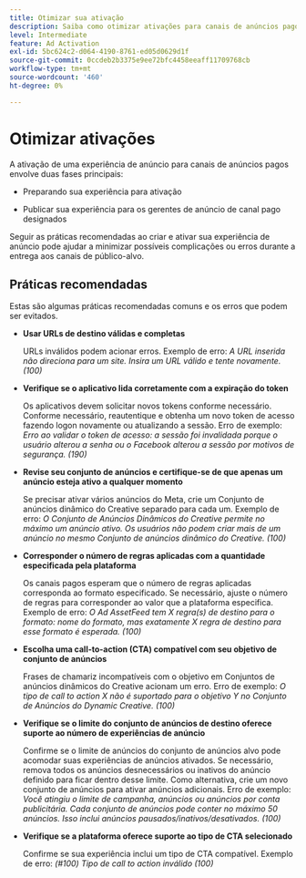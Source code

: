 ```yaml
---
title: Otimizar sua ativação
description: Saiba como otimizar ativações para canais de anúncios pagos de terceiros.
level: Intermediate
feature: Ad Activation
exl-id: 5bc624c2-d064-4190-8761-ed05d0629d1f
source-git-commit: 0ccdeb2b3375e9ee72bfc4458eeaff11709768cb
workflow-type: tm+mt
source-wordcount: '460'
ht-degree: 0%

---
```


# Otimizar ativações

A ativação de uma experiência de anúncio para canais de anúncios pagos envolve duas fases principais:

* Preparando sua experiência para ativação

* Publicar sua experiência para os gerentes de anúncio de canal pago designados

Seguir as práticas recomendadas ao criar e ativar sua experiência de anúncio pode ajudar a minimizar possíveis complicações ou erros durante a entrega aos canais de público-alvo.

## Práticas recomendadas

Estas são algumas práticas recomendadas comuns e os erros que podem ser evitados.

* **Usar URLs de destino válidas e completas**

  URLs inválidos podem acionar erros. Exemplo de erro: _A URL inserida não direciona para um site. Insira um URL válido e tente novamente. (100)_

* **Verifique se o aplicativo lida corretamente com a expiração do token**

  Os aplicativos devem solicitar novos tokens conforme necessário. Conforme necessário, reautentique e obtenha um novo token de acesso fazendo logon novamente ou atualizando a sessão. Erro de exemplo: _Erro ao validar o token de acesso: a sessão foi invalidada porque o usuário alterou a senha ou o Facebook alterou a sessão por motivos de segurança. (190)_

* **Revise seu conjunto de anúncios e certifique-se de que apenas um anúncio esteja ativo a qualquer momento**

  Se precisar ativar vários anúncios do Meta, crie um Conjunto de anúncios dinâmico do Creative separado para cada um. Exemplo de erro: _O Conjunto de Anúncios Dinâmicos do Creative permite no máximo um anúncio ativo. Os usuários não podem criar mais de um anúncio no mesmo Conjunto de anúncios dinâmico do Creative. (100)_

* **Corresponder o número de regras aplicadas com a quantidade especificada pela plataforma**

  Os canais pagos esperam que o número de regras aplicadas corresponda ao formato especificado.  Se necessário, ajuste o número de regras para corresponder ao valor que a plataforma especifica. Exemplo de erro: _O Ad AssetFeed tem X regra(s) de destino para o formato: nome do formato, mas exatamente X regra de destino para esse formato é esperada. (100)_

* **Escolha uma call-to-action (CTA) compatível com seu objetivo de conjunto de anúncios**

  Frases de chamariz incompatíveis com o objetivo em Conjuntos de anúncios dinâmicos do Creative acionam um erro. Erro de exemplo: _O tipo de call to action X não é suportado para o objetivo Y no Conjunto de Anúncios do Dynamic Creative. (100)_

* **Verifique se o limite do conjunto de anúncios de destino oferece suporte ao número de experiências de anúncio**

  Confirme se o limite de anúncios do conjunto de anúncios alvo pode acomodar suas experiências de anúncios ativados. Se necessário, remova todos os anúncios desnecessários ou inativos do anúncio definido para ficar dentro desse limite. Como alternativa, crie um novo conjunto de anúncios para ativar anúncios adicionais. Erro de exemplo: _Você atingiu o limite de campanha, anúncios ou anúncios por conta publicitária. Cada conjunto de anúncios pode conter no máximo 50 anúncios. Isso inclui anúncios pausados/inativos/desativados. (100)_

* **Verifique se a plataforma oferece suporte ao tipo de CTA selecionado**

  Confirme se sua experiência inclui um tipo de CTA compatível. Exemplo de erro: _(#100) Tipo de call to action inválido (100)_
